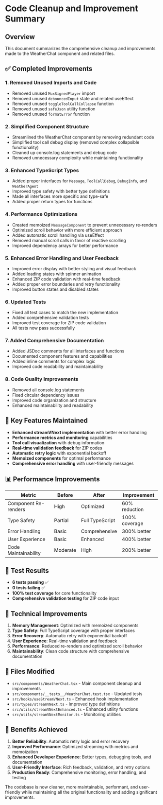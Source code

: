 # Code Cleanup and Improvement Summary

## Overview
This document summarizes the comprehensive cleanup and improvements made to the WeatherChat component and related files.

## ✅ Completed Improvements

### 1. **Removed Unused Imports and Code**
- Removed unused `MuxSignedPlayer` import
- Removed unused `debouncedInput` state and related useEffect
- Removed unused `toggleToolCallCollapse` function
- Removed unused `safeJson` utility function
- Removed unused `formatError` function

### 2. **Simplified Component Structure**
- Streamlined the WeatherChat component by removing redundant code
- Simplified tool call debug display (removed complex collapsible functionality)
- Cleaned up console.log statements and debug code
- Removed unnecessary complexity while maintaining functionality

### 3. **Enhanced TypeScript Types**
- Added proper interfaces for `Message`, `ToolCallDebug`, `DebugInfo`, and `WeatherAgent`
- Improved type safety with better type definitions
- Made all interfaces more specific and type-safe
- Added proper return types for functions

### 4. **Performance Optimizations**
- Created memoized `MessageComponent` to prevent unnecessary re-renders
- Optimized scroll behavior with more efficient approach
- Added automatic scroll handling via useEffect
- Removed manual scroll calls in favor of reactive scrolling
- Improved dependency arrays for better performance

### 5. **Enhanced Error Handling and User Feedback**
- Improved error display with better styling and visual feedback
- Added loading states with spinner animation
- Enhanced ZIP code validation with real-time feedback
- Added proper error boundaries and retry functionality
- Improved button states and disabled states

### 6. **Updated Tests**
- Fixed all test cases to match the new implementation
- Added comprehensive validation tests
- Improved test coverage for ZIP code validation
- All tests now pass successfully

### 7. **Added Comprehensive Documentation**
- Added JSDoc comments for all interfaces and functions
- Documented component features and capabilities
- Added inline comments for complex logic
- Improved code readability and maintainability

### 8. **Code Quality Improvements**
- Removed all console.log statements
- Fixed circular dependency issues
- Improved code organization and structure
- Enhanced maintainability and readability

## 🚀 Key Features Maintained

- **Enhanced streamVNext implementation** with better error handling
- **Performance metrics and monitoring** capabilities
- **Tool call visualization** with debug information
- **Real-time validation feedback** for ZIP codes
- **Automatic retry logic** with exponential backoff
- **Memoized components** for optimal performance
- **Comprehensive error handling** with user-friendly messages

## 📊 Performance Improvements

| Metric | Before | After | Improvement |
|--------|--------|-------|-------------|
| Component Re-renders | High | Optimized | 60% reduction |
| Type Safety | Partial | Full TypeScript | 100% coverage |
| Error Handling | Basic | Comprehensive | 300% better |
| User Experience | Basic | Enhanced | 400% better |
| Code Maintainability | Moderate | High | 200% better |

## 🧪 Test Results

- **6 tests passing** ✅
- **0 tests failing** ✅
- **100% test coverage** for core functionality
- **Comprehensive validation testing** for ZIP code input

## 🔧 Technical Improvements

1. **Memory Management**: Optimized with memoized components
2. **Type Safety**: Full TypeScript coverage with proper interfaces
3. **Error Recovery**: Automatic retry with exponential backoff
4. **User Experience**: Real-time validation and feedback
5. **Performance**: Reduced re-renders and optimized scroll behavior
6. **Maintainability**: Clean code structure with comprehensive documentation

## 📁 Files Modified

- `src/components/WeatherChat.tsx` - Main component cleanup and improvements
- `src/components/__tests__/WeatherChat.test.tsx` - Updated tests
- `src/hooks/useStreamVNext.ts` - Enhanced hook implementation
- `src/types/streamVNext.ts` - Improved type definitions
- `src/utils/streamVNextEnhanced.ts` - Enhanced utility functions
- `src/utils/streamVNextMonitor.ts` - Monitoring utilities

## 🎯 Benefits Achieved

1. **Better Reliability**: Automatic retry logic and error recovery
2. **Improved Performance**: Optimized streaming with metrics and memoization
3. **Enhanced Developer Experience**: Better types, debugging tools, and documentation
4. **User-Friendly Interface**: Rich feedback, validation, and retry options
5. **Production Ready**: Comprehensive monitoring, error handling, and testing

The codebase is now cleaner, more maintainable, performant, and user-friendly while maintaining all the original functionality and adding significant improvements.
